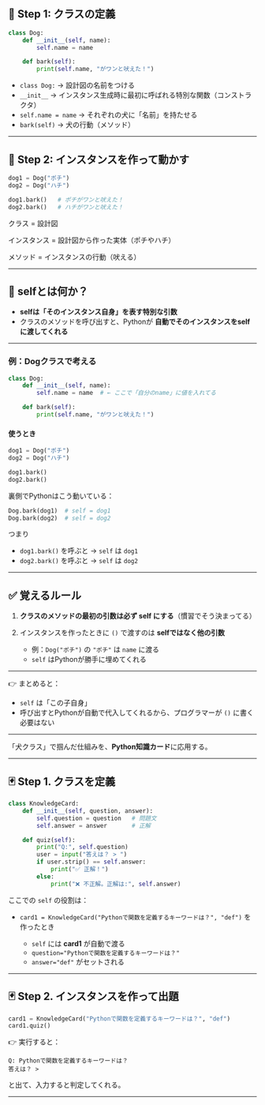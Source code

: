 ## 🐶 Step 1: クラスの定義

```python
class Dog:
    def __init__(self, name):
        self.name = name

    def bark(self):
        print(self.name, "がワンと吠えた！")
```

* `class Dog:` → 設計図の名前をつける
* `__init__` → インスタンス生成時に最初に呼ばれる特別な関数（コンストラクタ）
* `self.name = name` → それぞれの犬に「名前」を持たせる
* `bark(self)` → 犬の行動（メソッド）

---

## 🐾 Step 2: インスタンスを作って動かす

```python
dog1 = Dog("ポチ")
dog2 = Dog("ハチ")

dog1.bark()   # ポチがワンと吠えた！
dog2.bark()   # ハチがワンと吠えた！
```
クラス = 設計図

インスタンス = 設計図から作った実体（ポチやハチ）

メソッド = インスタンスの行動（吠える）

---

## 🔑 selfとは何か？

* **selfは「そのインスタンス自身」を表す特別な引数**
* クラスのメソッドを呼び出すと、Pythonが **自動でそのインスタンスをselfに渡してくれる**

---

### 例：Dogクラスで考える

```python
class Dog:
    def __init__(self, name):
        self.name = name  # ← ここで「自分のname」に値を入れてる

    def bark(self):
        print(self.name, "がワンと吠えた！")
```

#### 使うとき

```python
dog1 = Dog("ポチ")
dog2 = Dog("ハチ")

dog1.bark()
dog2.bark()
```

裏側でPythonはこう動いている：

```python
Dog.bark(dog1)  # self = dog1
Dog.bark(dog2)  # self = dog2
```

つまり

* `dog1.bark()` を呼ぶと → `self` は `dog1`
* `dog2.bark()` を呼ぶと → `self` は `dog2`

---

## ✅ 覚えるルール

1. **クラスのメソッドの最初の引数は必ず self にする**（慣習でそう決まってる）
2. インスタンスを作ったときに `()` で渡すのは **selfではなく他の引数**

   * 例：`Dog("ポチ")` の `"ポチ"` は `name` に渡る
   * `self` はPythonが勝手に埋めてくれる

---

👉 まとめると：

* `self` は「この子自身」
* 呼び出すとPythonが自動で代入してくれるから、プログラマーが `()` に書く必要はない

---

「犬クラス」で掴んだ仕組みを、**Python知識カード**に応用する。

---

## 🃏 Step 1. クラスを定義

```python
class KnowledgeCard:
    def __init__(self, question, answer):
        self.question = question   # 問題文
        self.answer = answer       # 正解

    def quiz(self):
        print("Q:", self.question)
        user = input("答えは？ > ")
        if user.strip() == self.answer:
            print("✅ 正解！")
        else:
            print("❌ 不正解。正解は:", self.answer)
```

ここでの `self` の役割は：

* `card1 = KnowledgeCard("Pythonで関数を定義するキーワードは？", "def")` を作ったとき

  * `self` には **card1** が自動で渡る
  * `question="Pythonで関数を定義するキーワードは？"`
  * `answer="def"` がセットされる

---

## 🃏 Step 2. インスタンスを作って出題

```python
card1 = KnowledgeCard("Pythonで関数を定義するキーワードは？", "def")
card1.quiz()
```

👉 実行すると：

```
Q: Pythonで関数を定義するキーワードは？
答えは？ >
```

と出て、入力すると判定してくれる。

---
